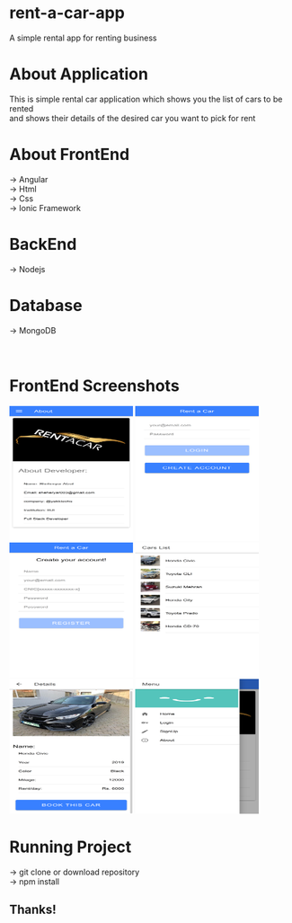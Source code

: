 # rent-a-car-app
A simple rental app for renting business
<h1>About Application</h1>
<p>This is simple rental car application which shows you the list of cars to be rented<br>
and shows their details of the desired car you want to pick for rent</p>
<h1>About FrontEnd</h1>
-> Angular <br>
-> Html <br>
-> Css <br>
-> Ionic Framework <br>
<h1>BackEnd</h1>
-> Nodejs <br>
<h1>Database</h1>
-> MongoDB <br>
<br>
<br>
<h1>FrontEnd Screenshots</h1>
<img src="about.png" width="220" height="240">
<img src="login.png" width="220" height="240">
<img src="register.png" width="220" height="240">
<img src="carlist.png" width="220" height="240">
<img src="cardetails.png" width="220" height="240">
<img src="sidebar.png" width="220" height="240">

<h1>Running Project</h1>
-> git clone or download repository<br>
-> npm install<br>
<h2>Thanks!</h2>
